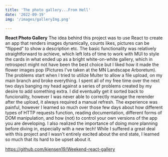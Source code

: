 ```yaml
---
title: 'The photo gallery...From Hell'
date: '2022-09-19'
img: '/images/galleryImg.png'

---
```


**React Photo Gallery**
The idea behind this project was to use React to create an app that renders images dynamically, counts likes, pictures can be "flipped" to show a description etc. The basic functionality was relatively straightforward to achieve, which left lots of time to work with MUI to style the cards in what ended up as a bright white-on-white gallery, which in retrospect might not have been the best choice but I liked how it made the flower images pop (Pictures I've taken at the MN Landscape Arboretum). The problems start when I tried to utilize Multer to allow a file upload, on my main branch and broke everything. I spent all of my free time over the next two days banging my head against a series of problems created by my desire to add something extra. I did eventually get it sorted back to funcionality, however I was never able to correctly manage the rerender after the upload, it always required a manual refresh. The experience was painful, however I learned so much over those few days about how different types of HTTP requests function, reading documentation, different forms of DOM manipulation, and how (not) to control your own versions of the app you are developing. I also realized the importance of doing more planning before diving in, especially with a new tech! While I suffered a great deal with this project and I wasn't entirely excited about the end state, I learned so much that its hard to be upset about it.


https://github.com/kjensen19/Weekend-react-gallery